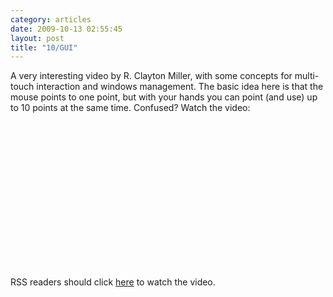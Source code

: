 ```yaml
---
category: articles
date: 2009-10-13 02:55:45
layout: post
title: "10/GUI"
---
```


<p>A very interesting video by R. Clayton Miller, with some concepts for multi-touch interaction and windows management. The basic idea here is that the mouse points to one point, but with your hands you can point (and use) up to 10 points at the same time. Confused? Watch the video:</p> <object width="425" height="234"><param name="allowfullscreen" value="true" /><param name="allowscriptaccess" value="always" /><param name="movie" value="http://vimeo.com/moogaloop.swf?clip_id=6712657&amp;server=vimeo.com&amp;show_title=1&amp;show_byline=1&amp;show_portrait=0&amp;color=00ADEF&amp;fullscreen=1" /><embed src="http://vimeo.com/moogaloop.swf?clip_id=6712657&amp;server=vimeo.com&amp;show_title=1&amp;show_byline=1&amp;show_portrait=0&amp;color=00ADEF&amp;fullscreen=1" type="application/x-shockwave-flash" allowfullscreen="true" allowscriptaccess="always" width="425" height="234"></embed></object><p>RSS readers should click <a href="//joaobordalo.com/articles/2009/10/13/10-gui">here</a> to watch the video.</p>
